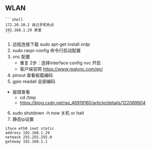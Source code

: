 ## WLAN 
	```shell
    172.20.10.2 自己手机热点
	192.168.1.29 家里
    ```
1. 远程连接下载 sudo apt-get install xrdp
2. sudo raspi-config 命令行启动配置
3. vnc 配置 
    * 重复 2步：选择interface config nvc 开启
    * 客户端官网 https://www.realvnc.com/en/
4. pinout 查看板载编码
5. gpio readall 全部编码 
*  报错查看 
    * cd /tmp
    * https://blog.csdn.net/qq_46919160/article/details/122069804
6. sudo shutdown -h now 关机 or halt
7. 静态ip设置

```
iface eth0 inet static
address 192.168.1.29
netmask 255.255.255.0
gateway 192.168.1.1
```